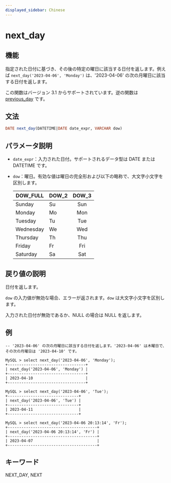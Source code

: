```yaml
---
displayed_sidebar: Chinese
---
```


# next_day

## 機能

指定された日付に基づき、その後の特定の曜日に該当する日付を返します。例えば `next_day('2023-04-06', 'Monday')` は、'2023-04-06' の次の月曜日に該当する日付を返します。

この関数はバージョン 3.1 からサポートされています。逆の関数は [previous_day](./previous_day.md) です。

## 文法

```SQL
DATE next_day(DATETIME|DATE date_expr, VARCHAR dow)
```

## パラメータ説明

- `date_expr`：入力された日付。サポートされるデータ型は DATE または DATETIME です。
- `dow`：曜日。有効な値は曜日の完全形および以下の略称で、大文字小文字を区別します。
  
  | DOW_FULL  | DOW_2 | DOW_3 |
  | --------- | ----- |:-----:|
  | Sunday    | Su    | Sun   |
  | Monday    | Mo    | Mon   |
  | Tuesday   | Tu    | Tue   |
  | Wednesday | We    | Wed   |
  | Thursday  | Th    | Thu   |
  | Friday    | Fr    | Fri   |
  | Saturday  | Sa    | Sat   |

## 戻り値の説明

日付を返します。

`dow` の入力値が無効な場合、エラーが返されます。`dow` は大文字小文字を区別します。

入力された日付が無効であるか、NULL の場合は NULL を返します。

## 例

```Plain
-- '2023-04-06' の次の月曜日に該当する日付を返します。'2023-04-06' は木曜日で、その次の月曜日は '2023-04-10' です。

MySQL > select next_day('2023-04-06', 'Monday');
+----------------------------------+
| next_day('2023-04-06', 'Monday') |
+----------------------------------+
| 2023-04-10                       |
+----------------------------------+

MySQL > select next_day('2023-04-06', 'Tue');
+-------------------------------+
| next_day('2023-04-06', 'Tue') |
+-------------------------------+
| 2023-04-11                    |
+-------------------------------+

MySQL > select next_day('2023-04-06 20:13:14', 'Fr');
+---------------------------------------+
| next_day('2023-04-06 20:13:14', 'Fr') |
+---------------------------------------+
| 2023-04-07                            |
+---------------------------------------+
```

## キーワード

NEXT_DAY, NEXT
